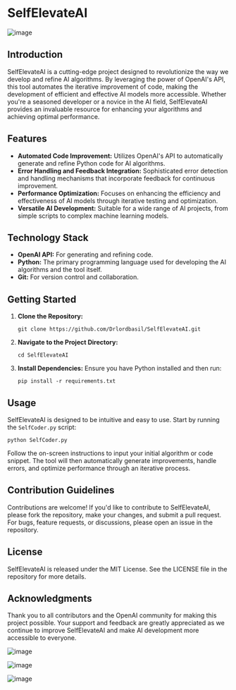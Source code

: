 
# SelfElevateAI
![image](https://github.com/Drlordbasil/SelfImprovAlgoBot/assets/126736516/d5a82fe1-aa76-4ff5-b429-62ee34071804)




## Introduction

SelfElevateAI is a cutting-edge project designed to revolutionize the way we develop and refine AI algorithms. By leveraging the power of OpenAI's API, this tool automates the iterative improvement of code, making the development of efficient and effective AI models more accessible. Whether you're a seasoned developer or a novice in the AI field, SelfElevateAI provides an invaluable resource for enhancing your algorithms and achieving optimal performance.

## Features

- **Automated Code Improvement:** Utilizes OpenAI's API to automatically generate and refine Python code for AI algorithms.
- **Error Handling and Feedback Integration:** Sophisticated error detection and handling mechanisms that incorporate feedback for continuous improvement.
- **Performance Optimization:** Focuses on enhancing the efficiency and effectiveness of AI models through iterative testing and optimization.
- **Versatile AI Development:** Suitable for a wide range of AI projects, from simple scripts to complex machine learning models.

## Technology Stack

- **OpenAI API:** For generating and refining code.
- **Python:** The primary programming language used for developing the AI algorithms and the tool itself.
- **Git:** For version control and collaboration.

## Getting Started

1. **Clone the Repository:**
   ```
   git clone https://github.com/Drlordbasil/SelfElevateAI.git
   ```
2. **Navigate to the Project Directory:**
   ```
   cd SelfElevateAI
   ```
3. **Install Dependencies:**
   Ensure you have Python installed and then run:
   ```
   pip install -r requirements.txt
   ```

## Usage

SelfElevateAI is designed to be intuitive and easy to use. Start by running the `SelfCoder.py` script:
```
python SelfCoder.py
```
Follow the on-screen instructions to input your initial algorithm or code snippet. The tool will then automatically generate improvements, handle errors, and optimize performance through an iterative process.

## Contribution Guidelines

Contributions are welcome! If you'd like to contribute to SelfElevateAI, please fork the repository, make your changes, and submit a pull request. For bugs, feature requests, or discussions, please open an issue in the repository.

## License

SelfElevateAI is released under the MIT License. See the LICENSE file in the repository for more details.

## Acknowledgments

Thank you to all contributors and the OpenAI community for making this project possible. Your support and feedback are greatly appreciated as we continue to improve SelfElevateAI and make AI development more accessible to everyone.


![image](https://github.com/Drlordbasil/SelfImprovAlgoBot/assets/126736516/9ca6e070-5867-44aa-97cb-264bc324476d)

![image](https://github.com/Drlordbasil/SelfImprovAlgoBot/assets/126736516/b57c1b40-edbb-442b-a57e-8107bf226ec1)

![image](https://github.com/Drlordbasil/SelfImprovAlgoBot/assets/126736516/3e224a0b-4f85-4771-8fcb-1639bd592b32)
